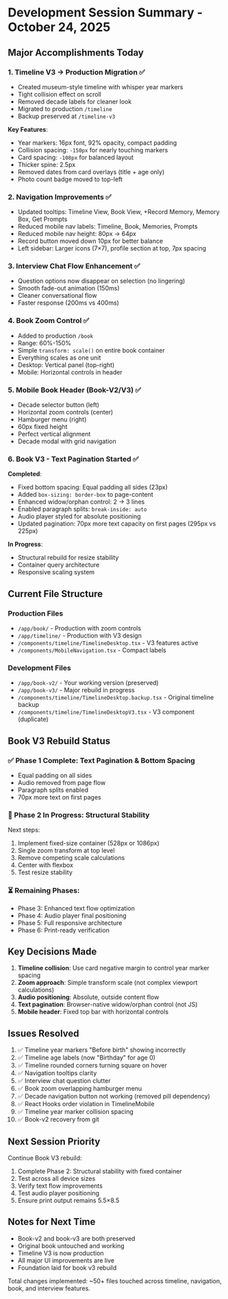 # Development Session Summary - October 24, 2025

## Major Accomplishments Today

### 1. Timeline V3 → Production Migration ✅
- Created museum-style timeline with whisper year markers
- Tight collision effect on scroll
- Removed decade labels for cleaner look
- Migrated to production `/timeline`
- Backup preserved at `/timeline-v3`

**Key Features**:
- Year markers: 16px font, 92% opacity, compact padding
- Collision spacing: `-150px` for nearly touching markers
- Card spacing: `-108px` for balanced layout
- Thicker spine: 2.5px
- Removed dates from card overlays (title + age only)
- Photo count badge moved to top-left

### 2. Navigation Improvements ✅
- Updated tooltips: Timeline View, Book View, +Record Memory, Memory Box, Get Prompts
- Reduced mobile nav labels: Timeline, Book, Memories, Prompts
- Reduced mobile nav height: 80px → 64px
- Record button moved down 10px for better balance
- Left sidebar: Larger icons (7×7), profile section at top, 7px spacing

### 3. Interview Chat Flow Enhancement ✅
- Question options now disappear on selection (no lingering)
- Smooth fade-out animation (150ms)
- Cleaner conversational flow
- Faster response (200ms vs 400ms)

### 4. Book Zoom Control ✅
- Added to production `/book`
- Range: 60%-150%
- Simple `transform: scale()` on entire book container
- Everything scales as one unit
- Desktop: Vertical panel (top-right)
- Mobile: Horizontal controls in header

### 5. Mobile Book Header (Book-V2/V3) ✅
- Decade selector button (left)
- Horizontal zoom controls (center)  
- Hamburger menu (right)
- 60px fixed height
- Perfect vertical alignment
- Decade modal with grid navigation

### 6. Book V3 - Text Pagination Started ✅
**Completed**:
- Fixed bottom spacing: Equal padding all sides (23px)
- Added `box-sizing: border-box` to page-content
- Enhanced widow/orphan control: 2 → 3 lines
- Enabled paragraph splits: `break-inside: auto`
- Audio player styled for absolute positioning
- Updated pagination: 70px more text capacity on first pages (295px vs 225px)

**In Progress**:
- Structural rebuild for resize stability
- Container query architecture
- Responsive scaling system

## Current File Structure

### Production Files
- `/app/book/` - Production with zoom controls
- `/app/timeline/` - Production with V3 design
- `/components/timeline/TimelineDesktop.tsx` - V3 features active
- `/components/MobileNavigation.tsx` - Compact labels

### Development Files  
- `/app/book-v2/` - Your working version (preserved)
- `/app/book-v3/` - Major rebuild in progress
- `/components/timeline/TimelineDesktop.backup.tsx` - Original timeline backup
- `/components/timeline/TimelineDesktopV3.tsx` - V3 component (duplicate)

## Book V3 Rebuild Status

### ✅ Phase 1 Complete: Text Pagination & Bottom Spacing
- Equal padding on all sides
- Audio removed from page flow
- Paragraph splits enabled
- 70px more text on first pages

### 🚧 Phase 2 In Progress: Structural Stability
Next steps:
1. Implement fixed-size container (528px or 1086px)
2. Single zoom transform at top level
3. Remove competing scale calculations
4. Center with flexbox
5. Test resize stability

### ⏳ Remaining Phases:
- Phase 3: Enhanced text flow optimization
- Phase 4: Audio player final positioning
- Phase 5: Full responsive architecture
- Phase 6: Print-ready verification

## Key Decisions Made

1. **Timeline collision**: Use card negative margin to control year marker spacing
2. **Zoom approach**: Simple transform scale (not complex viewport calculations)
3. **Audio positioning**: Absolute, outside content flow
4. **Text pagination**: Browser-native widow/orphan control (not JS)
5. **Mobile header**: Fixed top bar with horizontal controls

## Issues Resolved

1. ✅ Timeline year markers "Before birth" showing incorrectly
2. ✅ Timeline age labels (now "Birthday" for age 0)
3. ✅ Timeline rounded corners turning square on hover
4. ✅ Navigation tooltips clarity
5. ✅ Interview chat question clutter
6. ✅ Book zoom overlapping hamburger menu
7. ✅ Decade navigation button not working (removed pill dependency)
8. ✅ React Hooks order violation in TimelineMobile
9. ✅ Timeline year marker collision spacing
10. ✅ Book-v2 recovery from git

## Next Session Priority

Continue Book V3 rebuild:
1. Complete Phase 2: Structural stability with fixed container
2. Test across all device sizes
3. Verify text flow improvements
4. Test audio player positioning
5. Ensure print output remains 5.5×8.5

## Notes for Next Time

- Book-v2 and book-v3 are both preserved
- Original book untouched and working
- Timeline V3 is now production
- All major UI improvements are live
- Foundation laid for book v3 rebuild

Total changes implemented: ~50+ files touched across timeline, navigation, book, and interview features.

